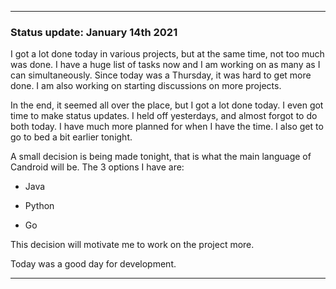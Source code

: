 ***

### Status update: January 14th 2021

I got a lot done today in various projects, but at the same time, not too much was done. I have a huge list of tasks now and I am working on as many as I can simultaneously. Since today was a Thursday, it was hard to get more done. I am also working on starting discussions on more projects.

In the end, it seemed all over the place, but I got a lot done today. I even got time to make status updates. I held off yesterdays, and almost forgot to do both today. I have much more planned for when I have the time. I also get to go to bed a bit earlier tonight.

A small decision is being made tonight, that is what the main language of Candroid will be. The 3 options I have are:

* Java

* Python

* Go

This decision will motivate me to work on the project more.

Today was a good day for development.

***
